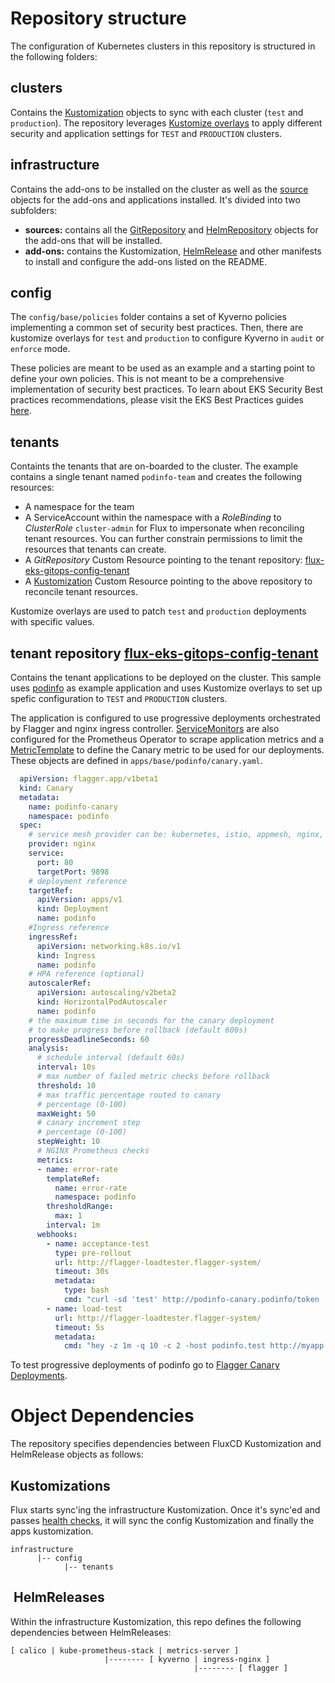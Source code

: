 # Repository structure

The configuration of Kubernetes clusters in this repository is structured in the following folders:

## clusters

Contains the [Kustomization](https://fluxcd.io/docs/components/kustomize/kustomization/) objects to sync with each cluster (`test` and `production`). The repository leverages [Kustomize overlays](https://kubernetes.io/docs/tasks/manage-kubernetes-objects/kustomization/#bases-and-overlays) to apply different security and application settings for `TEST` and `PRODUCTION` clusters.

## infrastructure

Contains the add-ons to be installed on the cluster as well as the [source](https://fluxcd.io/docs/components/source/) objects for the add-ons and applications installed. It's divided into two subfolders:

* **sources:** contains all the [GitRepository](https://fluxcd.io/docs/components/source/gitrepositories/) and [HelmRepository](https://fluxcd.io/docs/components/source/helmrepositories/) objects for the add-ons that will be installed.
* **add-ons:** contains the Kustomization, [HelmRelease](https://fluxcd.io/docs/components/helm/helmreleases/) and other manifests to install and configure the add-ons listed on the README.  

## config

The `config/base/policies` folder contains a set of Kyverno policies implementing a common set of security best practices. Then, there are kustomize overlays for `test` and `production` to configure Kyverno in `audit` or `enforce` mode.

These policies are meant to be used as an example and a starting point to define your own policies. This is not meant to be a comprehensive implementation of security best practices. To learn about EKS Security Best practices recommendations, please visit the EKS Best Practices guides [here](https://aws.github.io/aws-eks-best-practices/security/docs/).

## tenants

Containts the tenants that are on-boarded to the cluster. The example contains a single tenant named `podinfo-team` and creates the following resources:
* A namespace for the team
* A ServiceAccount within the namespace with a *RoleBinding* to *ClusterRole* `cluster-admin` for Flux to impersonate when reconciling tenant resources. You can further constrain permissions to limit the resources that tenants can create.
* A *GitRepository* Custom Resource pointing to the tenant repository: [flux-eks-gitops-config-tenant](https://github.com/aws-samples/flux-eks-gitops-config-tenant)
* A [Kustomization](https://fluxcd.io/docs/components/kustomize/kustomization/) Custom Resource pointing to the above repository to reconcile tenant resources. 

Kustomize overlays are used to patch `test` and `production` deployments with specific values.

## tenant repository [flux-eks-gitops-config-tenant](https://github.com/aws-samples/flux-eks-gitops-config-tenant)

Contains the tenant applications to be deployed on the cluster. This sample uses [podinfo](https://github.com/stefanprodan/podinfo) as example application and uses Kustomize overlays to set up spefic configuration to `TEST` and `PRODUCTION` clusters.

The application is configured to use progressive deployments orchestrated by Flagger and nginx ingress controller. [ServiceMonitors](https://github.com/prometheus-operator/prometheus-operator/blob/main/Documentation/api.md#servicemonitor) are also configured for the Prometheus Operator to scrape application metrics and a [MetricTemplate](https://docs.flagger.app/usage/metrics#custom-metrics) to define the Canary metric to be used for our deployments. These objects are defined in `apps/base/podinfo/canary.yaml`.

```yaml
  apiVersion: flagger.app/v1beta1
  kind: Canary
  metadata:
    name: podinfo-canary
    namespace: podinfo
  spec:
    # service mesh provider can be: kubernetes, istio, appmesh, nginx, gloo
    provider: nginx
    service:
      port: 80
      targetPort: 9898
    # deployment reference
    targetRef:
      apiVersion: apps/v1
      kind: Deployment
      name: podinfo
    #Ingress reference
    ingressRef:
      apiVersion: networking.k8s.io/v1
      kind: Ingress
      name: podinfo
    # HPA reference (optional)
    autoscalerRef:
      apiVersion: autoscaling/v2beta2
      kind: HorizontalPodAutoscaler
      name: podinfo
    # the maximum time in seconds for the canary deployment
    # to make progress before rollback (default 600s)
    progressDeadlineSeconds: 60
    analysis:
      # schedule interval (default 60s)
      interval: 10s
      # max number of failed metric checks before rollback
      threshold: 10
      # max traffic percentage routed to canary
      # percentage (0-100)
      maxWeight: 50
      # canary increment step
      # percentage (0-100)
      stepWeight: 10
      # NGINX Prometheus checks
      metrics:
      - name: error-rate
        templateRef:
          name: error-rate
          namespace: podinfo
        thresholdRange:
          max: 1
        interval: 1m
      webhooks:
        - name: acceptance-test
          type: pre-rollout
          url: http://flagger-loadtester.flagger-system/
          timeout: 30s
          metadata:
            type: bash
            cmd: "curl -sd 'test' http://podinfo-canary.podinfo/token | grep token"
        - name: load-test
          url: http://flagger-loadtester.flagger-system/
          timeout: 5s
          metadata:
            cmd: "hey -z 1m -q 10 -c 2 -host podinfo.test http://myapp.example.com"
```

To test progressive deployments of podinfo go to [Flagger Canary Deployments](flagger-canary-deployments.md).

# Object Dependencies

The repository specifies dependencies between FluxCD Kustomization and HelmRelease objects as follows:

## Kustomizations

Flux starts sync'ing the infrastructure Kustomization. Once it's sync'ed and passes [health checks](https://fluxcd.io/docs/components/kustomize/kustomization/#health-assessment), it will sync the config Kustomization and finally the apps kustomization.  

```
infrastructure
      |-- config
            |-- tenants
```

##  HelmReleases

Within the infrastructure Kustomization, this repo defines the following dependencies between HelmReleases:

```
[ calico | kube-prometheus-stack | metrics-server ]
                     |-------- [ kyverno | ingress-nginx ]
                                         |-------- [ flagger ]
```